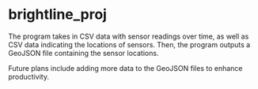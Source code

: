 # brightline_proj
The program takes in CSV data with sensor readings over time, as well as CSV data indicating the locations of sensors. 
Then, the program outputs a GeoJSON file containing the sensor locations.

Future plans include adding more data to the GeoJSON files to enhance productivity.
